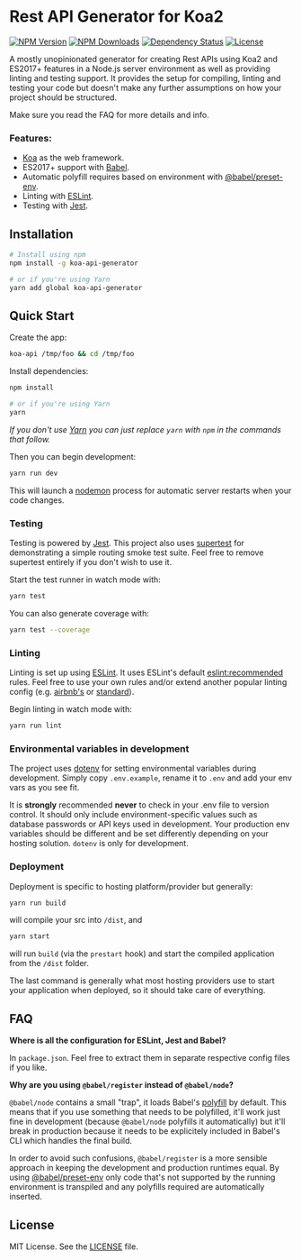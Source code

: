 # Rest API Generator for Koa2

[![NPM Version](https://img.shields.io/npm/v/koa-api-generator.svg?maxAge=43200)](https://www.npmjs.com/package/koa-api-generator)
[![NPM Downloads](https://img.shields.io/npm/dt/koa-api-generator.svg?maxAge=43200)](https://www.npmjs.com/package/koa-api-generator)
[![Dependency Status](https://david-dm.org/pranavpr/koa-api-generator.svg?maxAge=43200)](https://david-dm.org/pranavpr/koa-api-generator)
[![License](https://img.shields.io/badge/license-MIT-blue.svg)](LICENSE)

A mostly unopinionated generator for creating Rest APIs using Koa2 and ES2017+ features in a Node.js server environment as well as providing linting and testing support. It provides the setup for compiling, linting and testing your code but doesn't make any further assumptions on how your project should be structured.

Make sure you read the FAQ for more details and info.

### Features:

- [Koa](http://koajs.com/) as the web framework.
- ES2017+ support with [Babel](https://babeljs.io/).
- Automatic polyfill requires based on environment with [@babel/preset-env](https://github.com/babel/babel/tree/master/packages/babel-preset-env).
- Linting with [ESLint](http://eslint.org/).
- Testing with [Jest](https://facebook.github.io/jest/).

## Installation

```sh
# Install using npm
npm install -g koa-api-generator

# or if you're using Yarn
yarn add global koa-api-generator
```

## Quick Start

Create the app:

```sh
koa-api /tmp/foo && cd /tmp/foo
```

Install dependencies:

```sh
npm install

# or if you're using Yarn
yarn
```

_If you don't use [Yarn](https://yarnpkg.com/) you can just replace `yarn` with `npm` in the commands that follow._

Then you can begin development:

```sh
yarn run dev
```

This will launch a [nodemon](https://nodemon.io/) process for automatic server restarts when your code changes.

### Testing

Testing is powered by [Jest](https://facebook.github.io/jest/). This project also uses [supertest](https://github.com/visionmedia/supertest) for demonstrating a simple routing smoke test suite. Feel free to remove supertest entirely if you don't wish to use it.

Start the test runner in watch mode with:

```sh
yarn test
```

You can also generate coverage with:

```sh
yarn test --coverage
```

### Linting

Linting is set up using [ESLint](http://eslint.org/). It uses ESLint's default [eslint:recommended](https://eslint.org/docs/rules/) rules. Feel free to use your own rules and/or extend another popular linting config (e.g. [airbnb's](https://www.npmjs.com/package/eslint-config-airbnb) or [standard](https://github.com/feross/eslint-config-standard)).

Begin linting in watch mode with:

```sh
yarn run lint
```

### Environmental variables in development

The project uses [dotenv](https://www.npmjs.com/package/dotenv) for setting environmental variables during development. Simply copy `.env.example`, rename it to `.env` and add your env vars as you see fit.

It is **strongly** recommended **never** to check in your .env file to version control. It should only include environment-specific values such as database passwords or API keys used in development. Your production env variables should be different and be set differently depending on your hosting solution. `dotenv` is only for development.

### Deployment

Deployment is specific to hosting platform/provider but generally:

```sh
yarn run build
```

will compile your src into `/dist`, and

```sh
yarn start
```

will run `build` (via the `prestart` hook) and start the compiled application from the `/dist` folder.

The last command is generally what most hosting providers use to start your application when deployed, so it should take care of everything.

## FAQ

**Where is all the configuration for ESLint, Jest and Babel?**

In `package.json`. Feel free to extract them in separate respective config files if you like.

**Why are you using `@babel/register` instead of `@babel/node`?**

`@babel/node` contains a small "trap", it loads Babel's [polyfill](https://babeljs.io/docs/usage/polyfill/) by default. This means that if you use something that needs to be polyfilled, it'll work just fine in development (because `@babel/node` polyfills it automatically) but it'll break in production because it needs to be explicitely included in Babel's CLI which handles the final build.

In order to avoid such confusions, `@babel/register` is a more sensible approach in keeping the development and production runtimes equal. By using [@babel/preset-env](https://github.com/babel/babel/tree/master/packages/babel-preset-env) only code that's not supported by the running environment is transpiled and any polyfills required are automatically inserted.

## License

MIT License. See the [LICENSE](LICENSE) file.
